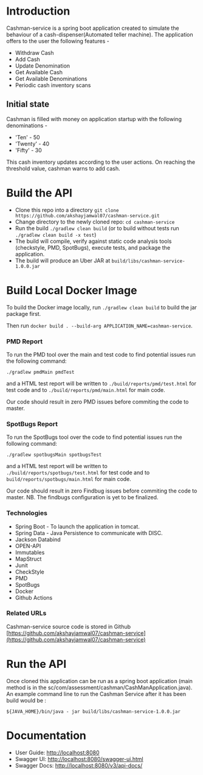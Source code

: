 # Introduction

Cashman-service is a spring boot application created to simulate the behaviour of a cash-dispenser(Automated teller machine). 
The application offers to the user the following features -

* Withdraw Cash 
* Add Cash
* Update Denomination
* Get Available Cash
* Get Available Denominations
* Periodic cash inventory scans

## <a href="build-api"></a> Initial state
Cashman is filled with money on application startup with the following denominations -
* 'Ten'     - 50
* 'Twenty'  - 40
* 'Fifty'   - 30

This cash inventory updates according to the user actions. On reaching the threshold value, cashman warns to add cash.

# <a href="build-api"></a> Build the API

* Clone this repo into a directory `git clone https://github.com/akshayjamwal07/cashman-service.git`
* Change directory to the newly cloned repo: `cd cashman-service`
* Run the build `./gradlew clean build` (or to build without tests run `./gradlew clean build -x test`)
* The build will compile, verify against static code analysis tools (checkstyle, PMD, SpotBugs), execute tests, and package the application.
* The build will produce an Uber JAR at `build/libs/cashman-service-1.0.0.jar`

# Build Local Docker Image
To build the Docker image locally, run `./gradlew clean build` to build the jar package first.

Then run `docker build . --build-arg APPLICATION_NAME=cashman-service`.

### PMD Report

To run the PMD tool over the main and test code to find potential issues run the following command:
```
./gradlew pmdMain pmdTest
```
and a HTML test report will be written to `./build/reports/pmd/test.html` for test code and
to `./build/reports/pmd/main.html` for main code.

Our code should result in zero PMD issues before commiting the code to master.

### SpotBugs Report

To run the SpotBugs tool over the code to find potential issues run the following command:
```
./gradlew spotbugsMain spotbugsTest
```
and a HTML test report will be written to `./build/reports/spotbugs/test.html` for test code and
to `build/reports/spotbugs/main.html` for main code.

Our code should result in zero Findbug issues before commiting the code to master.
NB. The findbugs configuration is yet to be finalized.

### Technologies
- Spring Boot - To launch the application in tomcat.
- Spring Data - Java Persistence to communicate with DISC.
- Jackson Databind
- OPEN-API
- Immutables 
- MapStruct
- Junit
- CheckStyle
- PMD
- SpotBugs
- Docker
- Github Actions

### Related URLs
Cashman-service source code is stored in Github [https://github.com/akshayjamwal07/cashman-service](https://github.com/akshayjamwal07/cashman-service)

# <a href="run-api"></a> Run the API

Once cloned this application can be run as a spring boot application (main method is in the
sc/com/assessment/cashman/CashManApplication.java).  
An example command line to run the Cashman Service after it has been build would be :
```
${JAVA_HOME}/bin/java - jar build/libs/cashman-service-1.0.0.jar
```

# Documentation


 * User Guide: [http://localhost:8080](http://localhost:8080)
 * Swagger UI: [http://localhost:8080/swagger-ui.html](http://localhost:8080/swagger-ui.html)
 * Swagger Docs: [http://localhost:8080/v3/api-docs/](http://localhost:8080/v3/api-docs/)
